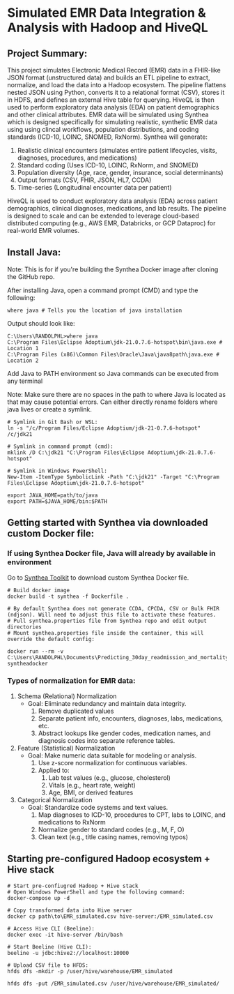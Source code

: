 # Simulated EMR Data Integration & Analysis with Hadoop and HiveQL

## Project Summary: 
This project simulates Electronic Medical Record (EMR) data in a FHIR-like JSON format (unstructured data) and builds an ETL pipeline to extract, normalize, and load the data into a Hadoop ecosystem. The pipeline flattens nested JSON using Python, converts it to a relational format (CSV), stores it in HDFS, and defines an external Hive table for querying. HiveQL is then used to perform exploratory data analysis (EDA) on patient demographics and other clinical attributes. EMR data will be simulated using Synthea which is designed specifically for simulating realistic, synthetic EMR data using using clincal workflows, population distributions, and coding standards (ICD-10, LOINC, SNOMED, RxNorm). Synthea will generate:
1. Realistic clinical encounters (simulates entire patient lifecycles, visits, diagnoses, procedures, and medications)
2. Standard coding (Uses ICD-10, LOINC, RxNorm, and SNOMED)
3. Population diversity (Age, race, gender, insurance, social determinants)
4. Output formats (CSV, FHIR, JSON, HL7, CCDA)
5. Time-series (Longitudinal encounter data per patient)


HiveQL is used to conduct exploratory data analysis (EDA) across patient demographics, clinical diagnoses, medications, and lab results. The pipeline is designed to scale and can be extended to leverage cloud-based distributed computing (e.g., AWS EMR, Databricks, or GCP Dataproc) for real-world EMR volumes.


## Install Java:

Note: This is for if you're building the Synthea Docker image after cloning the GitHub repo.

After installing Java, open a command prompt (CMD) and type the following:
```
where java # Tells you the location of java installation
```


Output should look like:
```
C:\Users\RANDOLPHL>where java
C:\Program Files\Eclipse Adoptium\jdk-21.0.7.6-hotspot\bin\java.exe # Location 1
C:\Program Files (x86)\Common Files\Oracle\Java\java8path\java.exe # Location 2
```


Add Java to PATH environment so Java commands can be executed from any terminal

Note: Make sure there are no spaces in the path to where Java is located as that may cause potential errors. Can either directly rename folders where java lives or create a symlink.
```
# Symlink in Git Bash or WSL:
ln -s "/c/Program Files/Eclipse Adoptium/jdk-21-0.7.6-hotspot" /c/jdk21
```

```
# Symlink in command prompt (cmd):
mklink /D C:\jdk21 "C:\Program Files\Eclipse Adoptium\jdk-21.0.7.6-hotspot"
```


```
# Symlink in Windows PowerShell:
New-Item -ItemType SymbolicLink -Path "C:\jdk21" -Target "C:\Program Files\Eclipse Adoptium\jdk-21.0.7.6-hotspot"
```


```
export JAVA_HOME=path/to/java
export PATH=$JAVA_HOME/bin:$PATH
```


## Getting started with Synthea via downloaded custom Docker file:
### If using Synthea Docker file, Java will already by available in environment
Go to [Synthea Toolkit](https://synthetichealth.github.io/spt/#/customizer) to download custom Synthea Docker file.

```
# Build docker image
docker build -t synthea -f Dockerfile .
```


```
# By default Synthea does not generate CCDA, CPCDA, CSV or Bulk FHIR (ndjson). Will need to adjust this file to activate these features.
# Pull synthea.properties file from Synthea repo and edit output directories
# Mount synthea.properties file inside the container, this will override the default config:

docker run --rm -v C:\Users\RANDOLPHL\Documents\Predicting_30day_readmission_and_mortality_for_CV_events\docker_output:/output syntheadocker
```


### Types of normalization for EMR data:
1. Schema (Relational) Normalization
   - Goal: Eliminate redundancy and maintain data integrity.
     1. Remove duplicated values
     2. Separate patient info, encounters, diagnoses, labs, medications, etc.
     3. Abstract lookups like gender codes, medication names, and diagnosis codes into separate reference tables.
2. Feature (Statistical) Normalization
   - Goal: Make numeric data suitable for modeling or analysis.
     1. Use z-score normalization for continuous variables.
     2. Applied to:
        1. Lab test values (e.g., glucose, cholesterol)
        2. Vitals (e.g., heart rate, weight)
        3. Age, BMI, or derived features
3. Categorical Normalization
   - Goal: Standardize code systems and text values.
     1. Map diagnoses to ICD-10, procedures to CPT, labs to LOINC, and medications to RxNorm
     2. Normalize gender to standard codes (e.g., M, F, O)
     3. Clean text (e.g., title casing names, removing typos)
  
    

## Starting pre-configured Hadoop ecosystem + Hive stack
```
# Start pre-confiugred Hadoop + Hive stack
# Open Windows PowerShell and type the following command:
docker-compose up -d
```


```
# Copy transformed data into Hive server
docker cp path\to\EMR_simulated.csv hive-server:/EMR_simulated.csv
```

```
# Access Hive CLI (Beeline):
docker exec -it hive-server /bin/bash
```


```
# Start Beeline (Hive CLI):
beeline -u jdbc:hive2://localhost:10000
```

```
# Upload CSV file to HFDS:
hfds dfs -mkdir -p /user/hive/warehouse/EMR_simulated

hfds dfs -put /EMR_simulated.csv /user/hive/warehouse/EMR_simulated/
```
